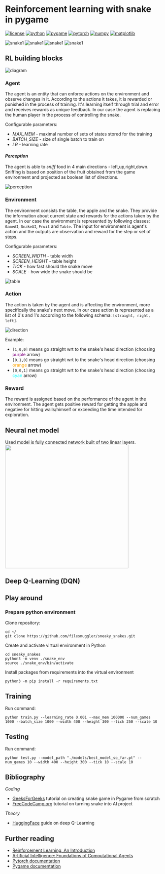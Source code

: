 # Reinforcement learning with snake in pygame
[![license](https://img.shields.io/github/license/Ileriayo/markdown-badges?style=for-the-badge)](https://opensource.org/licenses/MIT)
[![python](https://img.shields.io/badge/Python-FFD43B?style=for-the-badge&logo=python&logoColor=blue)](https://www.python.org/)
[![pygame](https://img.shields.io/badge/PyGame-00FF00?style=for-the-badge)](https://www.pygame.org/news)
[![pytorch](https://img.shields.io/badge/PyTorch-EE4C2C?style=for-the-badge&logo=pytorch&logoColor=white)](https://pytorch.org/)
[![numpy](https://img.shields.io/badge/numpy-%23013243.svg?style=for-the-badge&logo=numpy&logoColor=white)](https://numpy.org/)
[![matplotlib](https://img.shields.io/badge/Matplotlib-%23b0b0b0.svg?style=for-the-badge&logo=Matplotlib&logoColor=black)](https://matplotlib.org/)

![snake1](./src/docs/snake1_small.gif)
![snake1](./src/docs/snake2_small.gif)
![snake1](./src/docs/snake3_small.gif)
![snake1](./src/docs/snake4_small.gif)

## RL building blocks

![diagram](./src/docs/reinforcement.jpg)

### Agent
The agent is an entity that can enforce actions on the environment 
and observe changes in it. According to the actions it takes, it is 
rewarded or punished in the process of training. It's learning itself
through trial and error and receives rewards as unique feedback. 
In our case the agent is replacing the human player in the process 
of controlling the snake.

Configurable parameters:
- _MAX_MEM_ - maximal number of sets of states stored for the training
- _BATCH_SIZE_ - size of single batch to train on
- _LR_ - learning rate

#### _Perception_

The agent is able to _sniff_ food in 4 main directions - left,up,right,down.
Sniffing is based on position of the fruit obtained from the game environment and
projected as boolean list of directions.

![perception](./src/docs/perception.png)

### Environment
The environment consists the table, the apple and the snake. 
They provide the information about current state and rewards for the actions
taken by the agent. In our case the environment is represented by following classes: 
`GameAI`, `SnakeAI`, `Fruit` and `Table`. The input for environment is agent's action 
and the outputs are observation and reward for the step or set of steps.

Configurable parameters:
- _SCREEN_WIDTH_ - table width
- _SCREEN_HEIGHT_ - table height
- _TICK_ - how fast should the snake move
- _SCALE_ - how wide the snake should be

![table](./src/docs/snake_diagram.jpg)

### Action
The action is taken by the agent and is affecting the environment, 
more specifically the snake's next move. In our case action is represented as 
a list of 0's and 1's according to the following schema: `[straight, right, left]`.

![direction](./src/docs/direction.jpg)

Example:
- `[1,0,0]` means go straight wrt to the snake's head direction (choosing <span style="color:purple">purple</span> arrow)
- `[0,1,0]` means go straight wrt to the snake's head direction (choosing <span style="color:orange">orange</span> arrow)
- `[0,0,1]` means go straight wrt to the snake's head direction (choosing <span style="color:cyan">cyan</span> arrow)

### Reward
The reward is assigned based on the performance of the agent in the environment. 
The agent gets positive reward for getting the apple and negative for hitting walls/himself
or exceeding the time intended for exploration.


## Neural net model

Used model is fully connected network built of two linear layers.<br>
<img src="./src/docs/LinearNet.png" height="400">

## Deep Q-Learning (DQN)

## Play around

### Prepare python environment
Clone repository: 
```shell
cd ~/
git clone https://github.com/filesmuggler/sneaky_snakes.git
```
Create and activate virtual environment in Python
```shell
cd sneaky_snakes
python3 -m venv ./snake_env
source ./snake_env/bin/activate
```
Install packages from requirements into the virtual environment
```shell
python3 -m pip install -r requirements.txt
```

## Training

Run command:
```shell
python train.py --learning_rate 0.001 --max_mem 100000 --num_games 1000 --batch_size 1000 --width 400 --height 300 --tick 250 --scale 10
```

## Testing

Run command:
```shell
python test.py --model_path "./models/best_model_so_far.pt" --num_games 10 --width 400 --height 300 --tick 10 --scale 10
```


## Bibliography

_Coding_
- [GeeksForGeeks](https://www.geeksforgeeks.org/snake-game-in-python-using-pygame-module/) tutorial on creating snake game in Pygame from scratch
- [FreeCodeCamp.org](https://www.youtube.com/watch?v=L8ypSXwyBds) tutorial on turning snake into AI project

_Theory_
- [HuggingFace](https://huggingface.co/deep-rl-course/unit3/deep-q-network?fw=pt) guide on deep Q-Learning

## Further reading
- [Reinforcement Learning: An Introduction](http://incompleteideas.net/book/the-book.html)
- [Artificial Intelligence: Foundations of Computational Agents](http://www.cambridge.org/9781107195394)
- [Pytorch documentation](https://pytorch.org/docs/stable/index.html)
- [Pygame documentation](https://www.pygame.org/docs/)